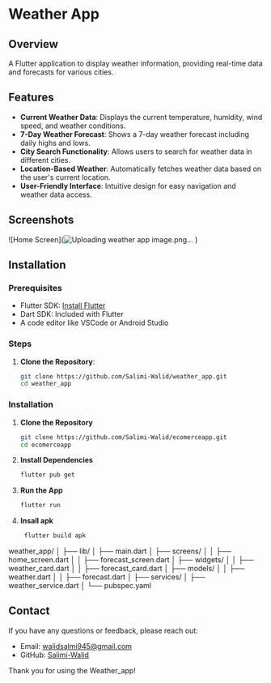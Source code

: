 # Weather App

## Overview
A Flutter application to display weather information, providing real-time data and forecasts for various cities.

## Features
- **Current Weather Data**: Displays the current temperature, humidity, wind speed, and weather conditions.
- **7-Day Weather Forecast**: Shows a 7-day weather forecast including daily highs and lows.
- **City Search Functionality**: Allows users to search for weather data in different cities.
- **Location-Based Weather**: Automatically fetches weather data based on the user's current location.
- **User-Friendly Interface**: Intuitive design for easy navigation and weather data access.

## Screenshots
![Home Screen](![Uploading weather app image.png…]()
)


## Installation

### Prerequisites
- Flutter SDK: [Install Flutter](https://flutter.dev/docs/get-started/install)
- Dart SDK: Included with Flutter
- A code editor like VSCode or Android Studio

### Steps
1. **Clone the Repository**:
   ```bash
   git clone https://github.com/Salimi-Walid/weather_app.git
   cd weather_app
### Installation
1. **Clone the Repository**
    ```bash
    git clone https://github.com/Salimi-Walid/ecomerceapp.git
    cd ecomerceapp
    ```

2. **Install Dependencies**
    ```bash
    flutter pub get
    ```

3. **Run the App**
    ```bash
    flutter run
    ```
4. **Insall apk**
   ```bash
    flutter build apk
    ```

weather_app/
│
├── lib/
│   ├── main.dart
│   ├── screens/
│   │   ├── home_screen.dart
│   │   ├── forecast_screen.dart
│   ├── widgets/
│   │   ├── weather_card.dart
│   │   ├── forecast_card.dart
│   ├── models/
│   │   ├── weather.dart
│   │   ├── forecast.dart
│   ├── services/
│       ├── weather_service.dart
│
└── pubspec.yaml

## Contact
If you have any questions or feedback, please reach out:

- Email: walidsalmi945@gmail.com
- GitHub: [Salimi-Walid](https://github.com/Salimi-Walid)

Thank you for using the Weather_app!
